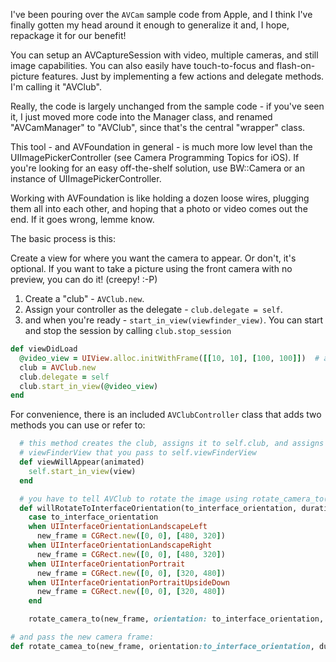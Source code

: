I've been pouring over the `AVCam` sample code from Apple, and I think I've
finally gotten my head around it enough to generalize it and, I hope, repackage
it for our benefit!

You can setup an AVCaptureSession with video, multiple cameras, and still image
capabilities.  You can also easily have touch-to-focus and flash-on-picture
features.  Just by implementing a few actions and delegate methods.  I'm calling
it "AVClub".

Really, the code is largely unchanged from the sample code - if you've seen it,
I just moved more code into the Manager class, and renamed "AVCamManager" to
"AVClub", since that's the central "wrapper" class.

This tool - and AVFoundation in general - is much more low level than the
UIImagePickerController (see Camera Programming Topics for iOS).  If you're
looking for an easy off-the-shelf solution, use BW::Camera or an instance of
UIImagePickerController.

Working with AVFoundation is like holding a dozen loose wires, plugging them all
into each other, and hoping that a photo or video comes out the end.  If it goes
wrong, lemme know.


The basic process is this:

Create a view for where you want the camera to appear.  Or don't, it's optional.
 If you want to take a picture using the front camera with no preview, you can
 do it!  (creepy! :-P)

1. Create a "club" - `AVClub.new`.
2. Assign your controller as the delegate - `club.delegate = self`.
3. and when you're ready - `start_in_view(viewfinder_view)`.  You can start and
   stop the session by calling `club.stop_session`

```ruby
def viewDidLoad
  @video_view = UIView.alloc.initWithFrame([[10, 10], [100, 100]])  # an AVCaptureVideoPreviewLayer will be added to this view
  club = AVClub.new
  club.delegate = self
  club.start_in_view(@video_view)
end
```


For convenience, there is an included `AVClubController` class that adds two
methods you can use or refer to:

```ruby
  # this method creates the club, assigns it to self.club, and assigns the
  # viewFinderView that you pass to self.viewFinderView
  def viewWillAppear(animated)
    self.start_in_view(view)
  end

  # you have to tell AVClub to rotate the image using rotate_camera_to()
  def willRotateToInterfaceOrientation(to_interface_orientation, duration:duration)
    case to_interface_orientation
    when UIInterfaceOrientationLandscapeLeft
      new_frame = CGRect.new([0, 0], [480, 320])
    when UIInterfaceOrientationLandscapeRight
      new_frame = CGRect.new([0, 0], [480, 320])
    when UIInterfaceOrientationPortrait
      new_frame = CGRect.new([0, 0], [320, 480])
    when UIInterfaceOrientationPortraitUpsideDown
      new_frame = CGRect.new([0, 0], [320, 480])
    end

    rotate_camera_to(new_frame, orientation: to_interface_orientation, duration:duration)

# and pass the new camera frame:
def rotate_camea_to(new_frame, orientation:to_interface_orientation, duration:duration)
```
